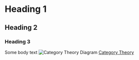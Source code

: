 # Heading 1
## Heading 2
### Heading 3
Some body text
![Category Theory Diagram](https://upload.wikimedia.org/wikipedia/commons/thumb/f/f2/Natural_transformation.svg/1280px-Natural_transformation.svg.png)
[Category Theory](https://en.wikipedia.org/wiki/Category_theory)
